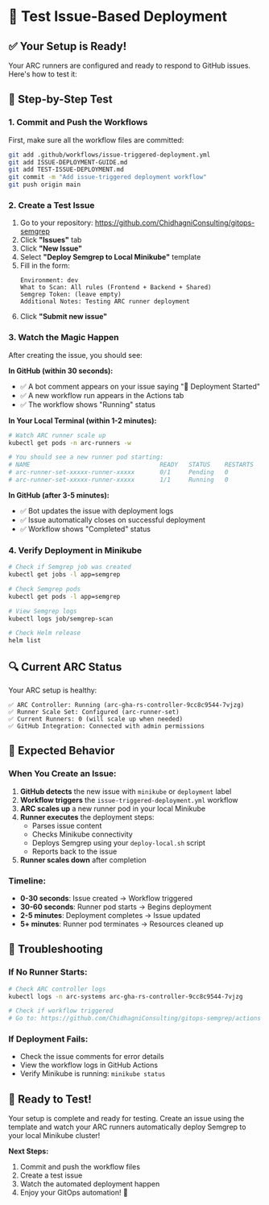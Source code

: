 # 🧪 Test Issue-Based Deployment

## ✅ Your Setup is Ready!

Your ARC runners are configured and ready to respond to GitHub issues. Here's how to test it:

## 🚀 Step-by-Step Test

### 1. **Commit and Push the Workflows**
First, make sure all the workflow files are committed:

```bash
git add .github/workflows/issue-triggered-deployment.yml
git add ISSUE-DEPLOYMENT-GUIDE.md
git add TEST-ISSUE-DEPLOYMENT.md
git commit -m "Add issue-triggered deployment workflow"
git push origin main
```

### 2. **Create a Test Issue**
1. Go to your repository: https://github.com/ChidhagniConsulting/gitops-semgrep
2. Click **"Issues"** tab
3. Click **"New Issue"**
4. Select **"Deploy Semgrep to Local Minikube"** template
5. Fill in the form:
   ```
   Environment: dev
   What to Scan: All rules (Frontend + Backend + Shared)
   Semgrep Token: (leave empty)
   Additional Notes: Testing ARC runner deployment
   ```
6. Click **"Submit new issue"**

### 3. **Watch the Magic Happen**
After creating the issue, you should see:

**In GitHub (within 30 seconds):**
- ✅ A bot comment appears on your issue saying "🚀 Deployment Started"
- ✅ A new workflow run appears in the Actions tab
- ✅ The workflow shows "Running" status

**In Your Local Terminal (within 1-2 minutes):**
```bash
# Watch ARC runner scale up
kubectl get pods -n arc-runners -w

# You should see a new runner pod starting:
# NAME                                    READY   STATUS    RESTARTS   AGE
# arc-runner-set-xxxxx-runner-xxxxx       0/1     Pending   0          5s
# arc-runner-set-xxxxx-runner-xxxxx       1/1     Running   0          30s
```

**In GitHub (after 3-5 minutes):**
- ✅ Bot updates the issue with deployment logs
- ✅ Issue automatically closes on successful deployment
- ✅ Workflow shows "Completed" status

### 4. **Verify Deployment in Minikube**
```bash
# Check if Semgrep job was created
kubectl get jobs -l app=semgrep

# Check Semgrep pods
kubectl get pods -l app=semgrep

# View Semgrep logs
kubectl logs job/semgrep-scan

# Check Helm release
helm list
```

## 🔍 Current ARC Status

Your ARC setup is healthy:
```
✅ ARC Controller: Running (arc-gha-rs-controller-9cc8c9544-7vjzg)
✅ Runner Scale Set: Configured (arc-runner-set)
✅ Current Runners: 0 (will scale up when needed)
✅ GitHub Integration: Connected with admin permissions
```

## 🎯 Expected Behavior

### When You Create an Issue:
1. **GitHub detects** the new issue with `minikube` or `deployment` label
2. **Workflow triggers** the `issue-triggered-deployment.yml` workflow
3. **ARC scales up** a new runner pod in your local Minikube
4. **Runner executes** the deployment steps:
   - Parses issue content
   - Checks Minikube connectivity
   - Deploys Semgrep using your `deploy-local.sh` script
   - Reports back to the issue
5. **Runner scales down** after completion

### Timeline:
- **0-30 seconds**: Issue created → Workflow triggered
- **30-60 seconds**: Runner pod starts → Begins deployment
- **2-5 minutes**: Deployment completes → Issue updated
- **5+ minutes**: Runner pod terminates → Resources cleaned up

## 🚨 Troubleshooting

### If No Runner Starts:
```bash
# Check ARC controller logs
kubectl logs -n arc-systems arc-gha-rs-controller-9cc8c9544-7vjzg

# Check if workflow triggered
# Go to: https://github.com/ChidhagniConsulting/gitops-semgrep/actions
```

### If Deployment Fails:
- Check the issue comments for error details
- View the workflow logs in GitHub Actions
- Verify Minikube is running: `minikube status`

## 🎉 Ready to Test!

Your setup is complete and ready for testing. Create an issue using the template and watch your ARC runners automatically deploy Semgrep to your local Minikube cluster!

**Next Steps:**
1. Commit and push the workflow files
2. Create a test issue
3. Watch the automated deployment happen
4. Enjoy your GitOps automation! 🚀
